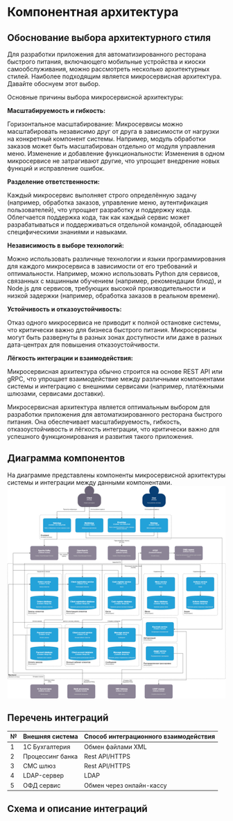 # Компонентная архитектура

## Обоснование выбора архитектурного стиля

Для разработки приложения для автоматизированного ресторана быстрого питания, включающего мобильные устройства и киоски самообслуживания, можно рассмотреть несколько архитектурных стилей. Наиболее подходящим является микросервисная архитектура. Давайте обоснуем этот выбор.

Основные причины выбора микросервисной архитектуры:

**Масштабируемость и гибкость:**

Горизонтальное масштабирование: Микросервисы можно масштабировать независимо друг от друга в зависимости от нагрузки на конкретный компонент системы. Например, модуль обработки заказов может быть масштабирован отдельно от модуля управления меню. Изменение и добавление функциональности: Изменения в одном микросервисе не затрагивают другие, что упрощает внедрение новых функций и исправление ошибок.

**Разделение ответственности:**

Каждый микросервис выполняет строго определённую задачу (например, обработка заказов, управление меню, аутентификация пользователей), что упрощает разработку и поддержку кода. Облегчается поддержка кода, так как каждый сервис может разрабатываться и поддерживаться отдельной командой, обладающей специфическими знаниями и навыками.

**Независимость в выборе технологий:**

Можно использовать различные технологии и языки программирования для каждого микросервиса в зависимости от его требований и оптимальности.
Например, можно использовать Python для сервисов, связанных с машинным обучением (например, рекомендации блюд), и Node.js для сервисов, требующих высокой производительности и низкой задержки (например, обработка заказов в реальном времени).

**Устойчивость и отказоустойчивость:**

Отказ одного микросервиса не приводит к полной остановке системы, что критически важно для бизнеса быстрого питания. Микросервисы могут быть развернуты в разных зонах доступности или даже в разных дата-центрах для повышения отказоустойчивости.

**Лёгкость интеграции и взаимодействия:**

Микросервисная архитектура обычно строится на основе REST API или gRPC, что упрощает взаимодействие между различными компонентами системы и интеграцию с внешними сервисами (например, платёжными шлюзами, сервисами доставки).

Микросервисная архитектура является оптимальным выбором для разработки приложения для автоматизированного ресторана быстрого питания. Она обеспечивает масштабируемость, гибкость, отказоустойчивость и лёгкость интеграции, что критически важно для успешного функционирования и развития такого приложения.

## Диаграмма компонентов

На диаграмме представлены компоненты микросервисной архитектуры системы и интеграции между данными компонентами.
![](assets/images/c4.png)

## Перечень интеграций

| № | Внешняя система | Способ интеграционного взаимодействия |
| --- | --- | --- |
| 1 | 1С Бухгалтерия | Обмен файлами XML |
| 2 | Процессинг банка | Rest API/HTTPS |
| 3 | СМС шлюз | Rest API/HTTPS |
| 4 | LDAP-сервер | LDAP |
| 5 | ОФД сервис | Обмен через онлайн-кассу |

## Схема и описание интеграций

